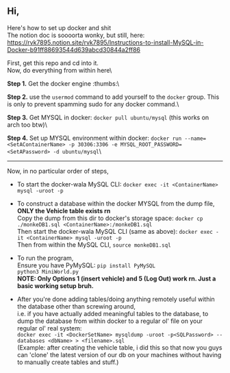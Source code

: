 ## Hi,
Here's how to set up docker and shit\
The notion doc is soooorta wonky, but still, here: https://rvk7895.notion.site/rvk7895/Instructions-to-install-MySQL-in-Docker-b91ff88693544d639abcd30844a2ff86

First, get this repo and cd into it.\
Now, do everything from within here\

**Step 1.** Get the docker engine :thumbs:\

**Step 2.** use the `usermod` command to add yourself to the `docker` group. This is only to prevent spamming sudo for any docker command.\

**Step 3.** Get MYSQL in docker: `docker pull ubuntu/mysql` (this works on arch too btw)\

**Step 4.** Set up MYSQL environment within docker: `docker run --name=<SetAContainerName> -p 30306:3306 -e MYSQL_ROOT_PASSWORD=<SetAPassword> -d ubuntu/mysql`\

---

Now, in no particular order of steps,
- To start the docker-wala MySQL CLI: `docker exec -it <ContainerName> mysql -uroot -p`

- To construct a database within the docker MYSQL from the dump file, **ONLY the Vehicle table exists rn**\
Copy the dump from this dir to docker's storage space: `docker cp ./monkeDB1.sql <ContainerName>:/monkeDB1.sql`\
Then start the docker-wala MySQL CLI (same as above): `docker exec -it <ContainerName> mysql -uroot -p`\
Then from within the MySQL CLI, `source monkeDB1.sql`

- To run the program,\
Ensure you have PyMySQL: `pip install PyMySQL`\
`python3 MiniWorld.py`\
**NOTE: Only Options 1 (insert vehicle) and 5 (Log Out) work rn. Just a basic working setup bruh.**

- After you're done adding tables/doing anything remotely useful within the database other than screwing around,\
i.e. if you have actually added meaningful tables to the database, to dump the database from within docker to a regular ol' file on your regular ol' real system:\
`docker exec -it <DockerSetName> mysqldump -uroot -p<SQLPassword> --databases <dbName> > <filename>.sql`\
(Example: after creating the vehicle table, i did this so that now you guys can 'clone' the latest version of our db on your machines without having to manually create tables and stuff.)